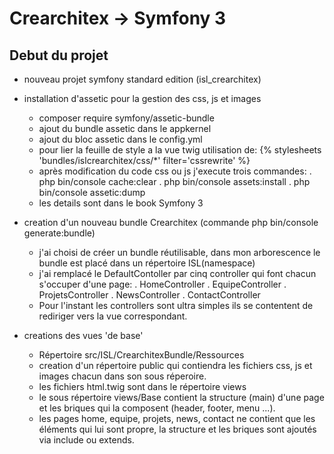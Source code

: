 Crearchitex -> Symfony 3
========================

Debut du projet
---------------
* nouveau projet symfony standard edition (isl_crearchitex)

* installation d'assetic pour la gestion des css, js et images
    - composer require symfony/assetic-bundle
    - ajout du bundle assetic dans le appkernel
    - ajout du bloc assetic dans le config.yml
    - pour lier la feuille de style a la vue twig utilisation de:
            {% stylesheets 'bundles/islcrearchitex/css/*' filter='cssrewrite' %}
            <link href="{{asset_url}}" rel="stylesheet" type="text/css"/>
    - après modification du code css ou js j'execute trois commandes:
        . php bin/console cache:clear
        . php bin/console assets:install
        . php bin/console assetic:dump
    - les details sont dans le book Symfony 3

* creation d'un nouveau bundle Crearchitex (commande php bin/console generate:bundle)
    - j'ai choisi de créer un bundle réutilisable, dans mon arborescence le bundle est placé dans un répertoire ISL(namespace)
    - j'ai remplacé le DefaultContoller par cinq controller qui font chacun s'occuper d'une page:
        . HomeController
        . EquipeController
        . ProjetsController
        . NewsController
        . ContactController
    - Pour l'instant les controllers sont ultra simples ils se contentent de rediriger vers la vue correspondant.

* creations des vues 'de base'
    - Répertoire src/ISL/CrearchitexBundle/Ressources
    - creation d'un répertoire public qui contiendra les fichiers css, js et images chacun dans son sous réperoire.
    - les fichiers html.twig sont dans le répertoire views
    - le sous répertoire views/Base contient la structure (main) d'une page et les briques qui la composent (header, footer, menu ...).
    - les pages home, equipe, projets, news, contact ne contient que les éléments qui lui sont propre, 
      la structure et les briques sont ajoutés via include ou extends.



